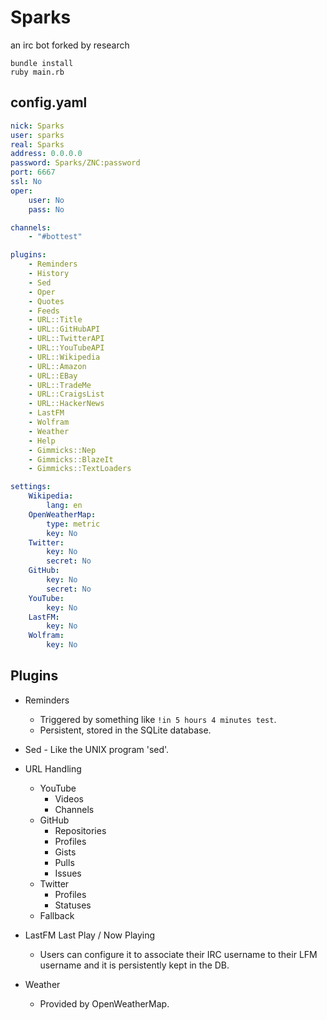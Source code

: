# Sparks

an irc bot forked by research

```
bundle install
ruby main.rb
```

## config.yaml

```yaml
nick: Sparks
user: sparks
real: Sparks
address: 0.0.0.0
password: Sparks/ZNC:password
port: 6667
ssl: No
oper:
    user: No
    pass: No

channels:
    - "#bottest"

plugins:
    - Reminders
    - History
    - Sed
    - Oper
    - Quotes
    - Feeds
    - URL::Title
    - URL::GitHubAPI
    - URL::TwitterAPI
    - URL::YouTubeAPI
    - URL::Wikipedia
    - URL::Amazon
    - URL::EBay
    - URL::TradeMe
    - URL::CraigsList
    - URL::HackerNews
    - LastFM
    - Wolfram
    - Weather
    - Help
    - Gimmicks::Nep
    - Gimmicks::BlazeIt
    - Gimmicks::TextLoaders

settings:
    Wikipedia:
        lang: en
    OpenWeatherMap:
        type: metric
        key: No
    Twitter:
        key: No
        secret: No
    GitHub:
        key: No
        secret: No
    YouTube:
        key: No
    LastFM:
        key: No
    Wolfram:
        key: No
```

## Plugins

* Reminders
	* Triggered by something like `!in 5 hours 4 minutes test`.
	* Persistent, stored in the SQLite database.

* Sed - Like the UNIX program 'sed'.

* URL Handling
	* YouTube
		* Videos
        * Channels
	* GitHub
		* Repositories
		* Profiles
		* Gists
        * Pulls
        * Issues
	* Twitter
		* Profiles
		* Statuses
	* Fallback

* LastFM Last Play / Now Playing
    * Users can configure it to associate their IRC username to their LFM username and it is persistently kept in the DB.

* Weather
	* Provided by OpenWeatherMap.
